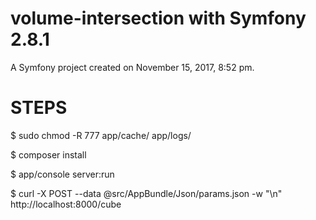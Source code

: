 # volume-intersection with Symfony 2.8.1

A Symfony project created on November 15, 2017, 8:52 pm.

STEPS 
========

$ sudo chmod -R 777 app/cache/ app/logs/

$ composer install

$ app/console server:run

$ curl -X POST --data @src/AppBundle/Json/params.json -w "\n" http://localhost:8000/cube